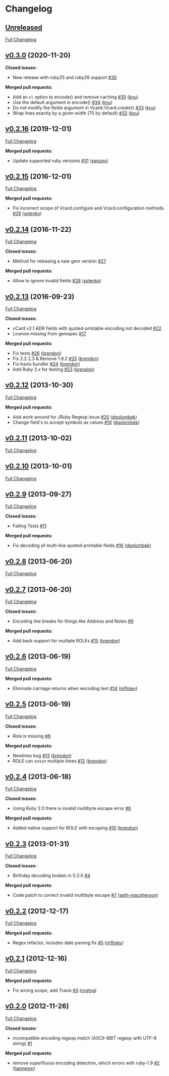 # Changelog

## [Unreleased](https://github.com/qoobaa/vcard/tree/HEAD)

[Full Changelog](https://github.com/qoobaa/vcard/compare/v0.3.0...HEAD)

## [v0.3.0](https://github.com/qoobaa/vcard/tree/v0.3.0) (2020-11-20)

**Closed issues:**

- New release with ruby25 and ruby26 support [\#30](https://github.com/qoobaa/vcard/issues/30)

**Merged pull requests:**

- Add an `nl` option to encode\(\) and remove caching [\#35](https://github.com/qoobaa/vcard/pull/35) ([knu](https://github.com/knu))
- Use the default argument in encode\(\) [\#34](https://github.com/qoobaa/vcard/pull/34) ([knu](https://github.com/knu))
- Do not modify the fields argument in Vcard::Vcard.create\(\) [\#33](https://github.com/qoobaa/vcard/pull/33) ([knu](https://github.com/knu))
- Wrap lines exactly by a given width \(75 by default\) [\#32](https://github.com/qoobaa/vcard/pull/32) ([knu](https://github.com/knu))

## [v0.2.16](https://github.com/qoobaa/vcard/tree/v0.2.16) (2019-12-01)

[Full Changelog](https://github.com/qoobaa/vcard/compare/v0.2.15...v0.2.16)

**Merged pull requests:**

- Update supported ruby versions [\#31](https://github.com/qoobaa/vcard/pull/31) ([senzpo](https://github.com/senzpo))

## [v0.2.15](https://github.com/qoobaa/vcard/tree/v0.2.15) (2016-12-01)

[Full Changelog](https://github.com/qoobaa/vcard/compare/v0.2.14...v0.2.15)

**Merged pull requests:**

- Fix incorrect scope of Vcard.configure and Vcard.configuration methods [\#29](https://github.com/qoobaa/vcard/pull/29) ([solenko](https://github.com/solenko))

## [v0.2.14](https://github.com/qoobaa/vcard/tree/v0.2.14) (2016-11-22)

[Full Changelog](https://github.com/qoobaa/vcard/compare/v0.2.13...v0.2.14)

**Closed issues:**

- Method for releasing a new gem version [\#27](https://github.com/qoobaa/vcard/issues/27)

**Merged pull requests:**

- Allow to ignore invalid fields [\#28](https://github.com/qoobaa/vcard/pull/28) ([solenko](https://github.com/solenko))

## [v0.2.13](https://github.com/qoobaa/vcard/tree/v0.2.13) (2016-09-23)

[Full Changelog](https://github.com/qoobaa/vcard/compare/v0.2.12...v0.2.13)

**Closed issues:**

- vCard v2.1 ADR fields with quoted-printable encoding not decoded [\#22](https://github.com/qoobaa/vcard/issues/22)
- License missing from gemspec [\#17](https://github.com/qoobaa/vcard/issues/17)

**Merged pull requests:**

- Fix tests [\#26](https://github.com/qoobaa/vcard/pull/26) ([brendon](https://github.com/brendon))
- Fix 2.2 2.3 & Remove 1.9.2 [\#25](https://github.com/qoobaa/vcard/pull/25) ([brendon](https://github.com/brendon))
- Fix travis bundler [\#24](https://github.com/qoobaa/vcard/pull/24) ([brendon](https://github.com/brendon))
- Add Ruby 2.x for testing [\#23](https://github.com/qoobaa/vcard/pull/23) ([brendon](https://github.com/brendon))

## [v0.2.12](https://github.com/qoobaa/vcard/tree/v0.2.12) (2013-10-30)

[Full Changelog](https://github.com/qoobaa/vcard/compare/v0.2.11...v0.2.12)

**Merged pull requests:**

- Add work-around for JRuby Regexp issue [\#20](https://github.com/qoobaa/vcard/pull/20) ([dgolombek](https://github.com/dgolombek))
- Change field's to accept symbols as values [\#19](https://github.com/qoobaa/vcard/pull/19) ([dgolombek](https://github.com/dgolombek))

## [v0.2.11](https://github.com/qoobaa/vcard/tree/v0.2.11) (2013-10-02)

[Full Changelog](https://github.com/qoobaa/vcard/compare/v0.2.10...v0.2.11)

## [v0.2.10](https://github.com/qoobaa/vcard/tree/v0.2.10) (2013-10-01)

[Full Changelog](https://github.com/qoobaa/vcard/compare/v0.2.9...v0.2.10)

## [v0.2.9](https://github.com/qoobaa/vcard/tree/v0.2.9) (2013-09-27)

[Full Changelog](https://github.com/qoobaa/vcard/compare/v0.2.8...v0.2.9)

**Closed issues:**

- Failing Tests [\#11](https://github.com/qoobaa/vcard/issues/11)

**Merged pull requests:**

- Fix decoding of multi-line quoted-printable fields [\#16](https://github.com/qoobaa/vcard/pull/16) ([dgolombek](https://github.com/dgolombek))

## [v0.2.8](https://github.com/qoobaa/vcard/tree/v0.2.8) (2013-06-20)

[Full Changelog](https://github.com/qoobaa/vcard/compare/v0.2.7...v0.2.8)

## [v0.2.7](https://github.com/qoobaa/vcard/tree/v0.2.7) (2013-06-20)

[Full Changelog](https://github.com/qoobaa/vcard/compare/v0.2.6...v0.2.7)

**Closed issues:**

- Encoding line breaks for things like Address and Notes [\#9](https://github.com/qoobaa/vcard/issues/9)

**Merged pull requests:**

- Add back support for multiple ROLEs [\#15](https://github.com/qoobaa/vcard/pull/15) ([brendon](https://github.com/brendon))

## [v0.2.6](https://github.com/qoobaa/vcard/tree/v0.2.6) (2013-06-19)

[Full Changelog](https://github.com/qoobaa/vcard/compare/v0.2.5...v0.2.6)

**Merged pull requests:**

- Eliminate carriage returns when encoding text [\#14](https://github.com/qoobaa/vcard/pull/14) ([m1foley](https://github.com/m1foley))

## [v0.2.5](https://github.com/qoobaa/vcard/tree/v0.2.5) (2013-06-19)

[Full Changelog](https://github.com/qoobaa/vcard/compare/v0.2.4...v0.2.5)

**Closed issues:**

- Role is missing [\#8](https://github.com/qoobaa/vcard/issues/8)

**Merged pull requests:**

- Newlines bug [\#13](https://github.com/qoobaa/vcard/pull/13) ([brendon](https://github.com/brendon))
- ROLE can occur multiple times [\#12](https://github.com/qoobaa/vcard/pull/12) ([brendon](https://github.com/brendon))

## [v0.2.4](https://github.com/qoobaa/vcard/tree/v0.2.4) (2013-06-18)

[Full Changelog](https://github.com/qoobaa/vcard/compare/v0.2.3...v0.2.4)

**Closed issues:**

- Using Ruby 2.0 there is  invalid multibyte escape error [\#6](https://github.com/qoobaa/vcard/issues/6)

**Merged pull requests:**

- Added native support for ROLE with escaping [\#10](https://github.com/qoobaa/vcard/pull/10) ([brendon](https://github.com/brendon))

## [v0.2.3](https://github.com/qoobaa/vcard/tree/v0.2.3) (2013-01-31)

[Full Changelog](https://github.com/qoobaa/vcard/compare/v0.2.2...v0.2.3)

**Closed issues:**

- Birthday decoding broken in 0.2.0 [\#4](https://github.com/qoobaa/vcard/issues/4)

**Merged pull requests:**

- Code patch to correct invalid multibyte escape  [\#7](https://github.com/qoobaa/vcard/pull/7) ([seth-macpherson](https://github.com/seth-macpherson))

## [v0.2.2](https://github.com/qoobaa/vcard/tree/v0.2.2) (2012-12-17)

[Full Changelog](https://github.com/qoobaa/vcard/compare/v0.2.1...v0.2.2)

**Merged pull requests:**

- Regex refactor, includes date parsing fix [\#5](https://github.com/qoobaa/vcard/pull/5) ([m1foley](https://github.com/m1foley))

## [v0.2.1](https://github.com/qoobaa/vcard/tree/v0.2.1) (2012-12-16)

[Full Changelog](https://github.com/qoobaa/vcard/compare/v0.2.0...v0.2.1)

**Merged pull requests:**

- Fix wrong scope, add Travis [\#3](https://github.com/qoobaa/vcard/pull/3) ([rngtng](https://github.com/rngtng))

## [v0.2.0](https://github.com/qoobaa/vcard/tree/v0.2.0) (2012-11-26)

[Full Changelog](https://github.com/qoobaa/vcard/compare/46a2517b0f9bd073b00f233eeae6f106069ddce5...v0.2.0)

**Closed issues:**

- incompatible encoding regexp match \(ASCII-8BIT regexp with UTF-8 string\) [\#1](https://github.com/qoobaa/vcard/issues/1)

**Merged pull requests:**

- remove superfluous encoding detection, which errors with ruby-1.9 [\#2](https://github.com/qoobaa/vcard/pull/2) ([hannesm](https://github.com/hannesm))



<!-- This Changelog was originally generated by [github_changelog_generator](https://github.com/github-changelog-generator/github-changelog-generator) -->
